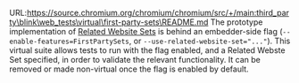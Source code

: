 URL:https://source.chromium.org/chromium/chromium/src/+/main:third_party\blink\web_tests\virtual\first-party-sets\README.md
The prototype implementation of [Related Website
Sets](https://github.com/privacycg/first-party-sets) is behind an
embedder-side flag (`--enable-features=FirstPartySets`, or
`--use-related-website-set="..."`). This virtual suite allows tests to run with
the flag enabled, and a Related Webste Set specified, in order to validate the
relevant functionality. It can be removed or made non-virtual once the flag
is enabled by default.